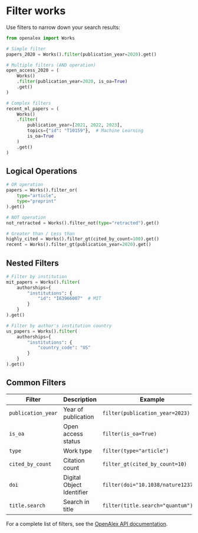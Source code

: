 # Filter works

Use filters to narrow down your search results:

```python
from openalex import Works

# Simple filter
papers_2020 = Works().filter(publication_year=2020).get()

# Multiple filters (AND operation)
open_access_2020 = (
    Works()
    .filter(publication_year=2020, is_oa=True)
    .get()
)

# Complex filters
recent_ml_papers = (
    Works()
    .filter(
        publication_year=[2021, 2022, 2023],
        topics={"id": "T10159"},  # Machine Learning
        is_oa=True
    )
    .get()
)
```

## Logical Operations

```python
# OR operation
papers = Works().filter_or(
    type="article",
    type="preprint"
).get()

# NOT operation
not_retracted = Works().filter_not(type="retracted").get()

# Greater than / Less than
highly_cited = Works().filter_gt(cited_by_count=100).get()
recent = Works().filter_gt(publication_year=2020).get()
```

## Nested Filters

```python
# Filter by institution
mit_papers = Works().filter(
    authorships={
        "institutions": {
            "id": "I63966007"  # MIT
        }
    }
).get()

# Filter by author's institution country
us_papers = Works().filter(
    authorships={
        "institutions": {
            "country_code": "US"
        }
    }
).get()
```

## Common Filters

| Filter             | Description               | Example                             |
| ------------------ | ------------------------- | ----------------------------------- |
| `publication_year` | Year of publication       | `filter(publication_year=2023)`     |
| `is_oa`            | Open access status        | `filter(is_oa=True)`                |
| `type`             | Work type                 | `filter(type="article")`            |
| `cited_by_count`   | Citation count            | `filter_gt(cited_by_count=10)`      |
| `doi`              | Digital Object Identifier | `filter(doi="10.1038/nature12373")` |
| `title.search`     | Search in title           | `filter(title.search="quantum")`    |

For a complete list of filters, see the [OpenAlex API documentation](https://docs.openalex.org/api-entities/works/filter-works).

